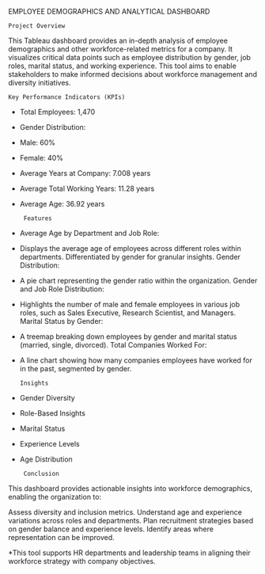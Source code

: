 EMPLOYEE DEMOGRAPHICS AND ANALYTICAL DASHBOARD


    Project Overview

This Tableau dashboard provides an in-depth analysis of employee demographics and other workforce-related metrics for a company. It visualizes critical data points such as employee distribution by gender, job roles, marital status, and working experience.
This tool aims to enable stakeholders to make informed decisions about workforce management and diversity initiatives.


    Key Performance Indicators (KPIs)
- Total Employees: 1,470
- Gender Distribution:
- Male: 60%
- Female: 40%
- Average Years at Company: 7.008 years
- Average Total Working Years: 11.28 years
- Average Age: 36.92 years


       Features
- Average Age by Department and Job Role:

- Displays the average age of employees across different roles within departments.
Differentiated by gender for granular insights.
Gender Distribution:

- A pie chart representing the gender ratio within the organization.
Gender and Job Role Distribution:

- Highlights the number of male and female employees in various job roles, such as Sales Executive, Research Scientist, and Managers.
Marital Status by Gender:

- A treemap breaking down employees by gender and marital status (married, single, divorced).
Total Companies Worked For:

- A line chart showing how many companies employees have worked for in the past, segmented by gender.



      Insights
- Gender Diversity
- Role-Based Insights
- Marital Status
- Experience Levels
- Age Distribution


       Conclusion
This dashboard provides actionable insights into workforce demographics, enabling the organization to:

Assess diversity and inclusion metrics.
Understand age and experience variations across roles and departments.
Plan recruitment strategies based on gender balance and experience levels.
Identify areas where representation can be improved.

*This tool supports HR departments and leadership teams in aligning their workforce strategy with company objectives.

